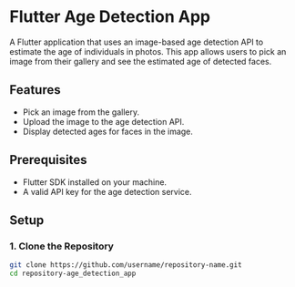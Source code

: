 # Flutter Age Detection App

A Flutter application that uses an image-based age detection API to estimate the age of individuals in photos. This app allows users to pick an image from their gallery and see the estimated age of detected faces.

## Features

- Pick an image from the gallery.
- Upload the image to the age detection API.
- Display detected ages for faces in the image.

## Prerequisites

- Flutter SDK installed on your machine.
- A valid API key for the age detection service.

## Setup

### 1. Clone the Repository

```bash
git clone https://github.com/username/repository-name.git
cd repository-age_detection_app
